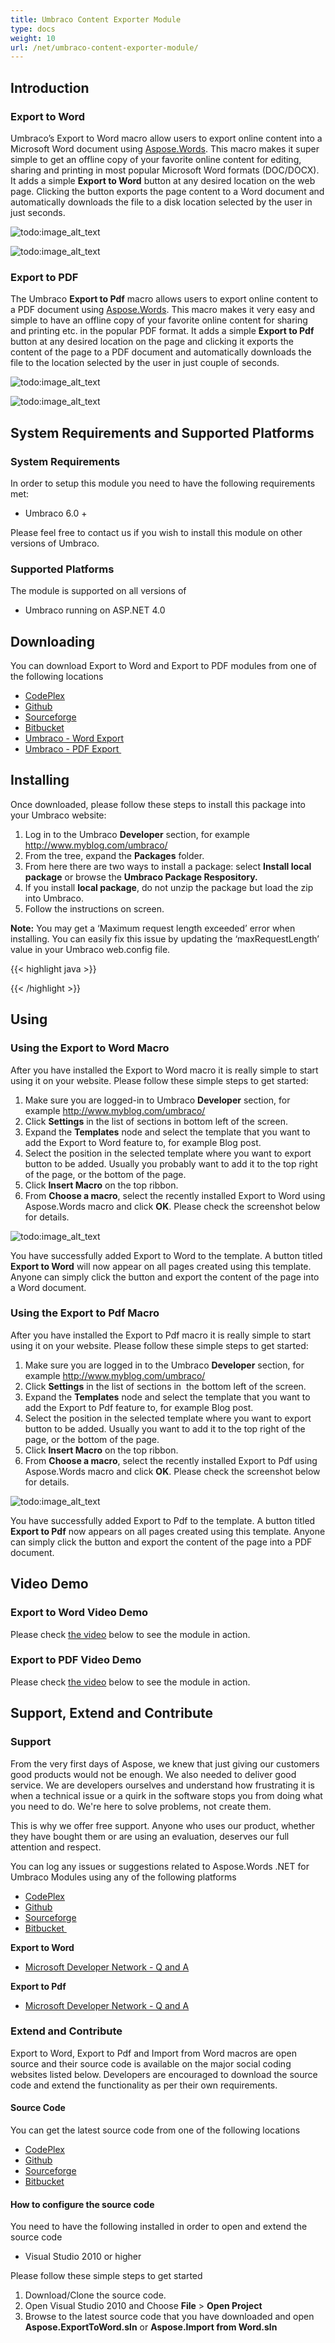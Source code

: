 ```yaml
---
title: Umbraco Content Exporter Module
type: docs
weight: 10
url: /net/umbraco-content-exporter-module/
---
```


## **Introduction**
### **Export to Word**
Umbraco’s Export to Word macro allow users to export online content into a Microsoft Word document using [Aspose.Words](http://www.aspose.com/word-component-suite.aspx). This macro makes it super simple to get an offline copy of your favorite online content for editing, sharing and printing in most popular Microsoft Word formats (DOC/DOCX). It adds a simple **Export to Word** button at any desired location on the web page. Clicking the button exports the page content to a Word document and automatically downloads the file to a disk location selected by the user in just seconds. 

![todo:image_alt_text](http://www.aspose.com/blogs/wp-content/uploads/2014/01/Export-to-word.png)

![todo:image_alt_text](http://www.aspose.com/blogs/wp-content/uploads/2014/01/Export-to-word-generated-output.png)
### **Export to PDF**
The Umbraco **Export to Pdf** macro allows users to export online content to a PDF document using [Aspose.Words](http://www.aspose.com/word-component-suite.aspx). This macro makes it very easy and simple to have an offline copy of your favorite online content for sharing and printing etc. in the popular PDF format. It adds a simple **Export to Pdf** button at any desired location on the page and clicking it exports the content of the page to a PDF document and automatically downloads the file to the location selected by the user in just couple of seconds. 

![todo:image_alt_text](http://www.aspose.com/blogs/wp-content/uploads/2014/01/Export-to-pdf1.png)

![todo:image_alt_text](http://www.aspose.com/blogs/wp-content/uploads/2014/01/Export-to-pdf-generated-output1.png)
## **System Requirements and Supported Platforms**
### **System Requirements**
In order to setup this module you need to have the following requirements met:

- Umbraco 6.0 +

Please feel free to contact us if you wish to install this module on other versions of Umbraco.
### **Supported Platforms**
The module is supported on all versions of

- Umbraco running on ASP.NET 4.0
## **Downloading**
You can download Export to Word and Export to PDF modules from one of the following locations

- [CodePlex ](https://asposeumbraco.codeplex.com/releases)
- [Github ](https://github.com/asposemarketplace/Aspose_for_Umbraco/releases)
- [Sourceforge ](https://sourceforge.net/projects/asposeumbraco/files/)
- [Bitbucket ](https://bitbucket.org/asposemarketplace/aspose-for-umbraco/downloads)
- [Umbraco - Word Export ](https://our.umbraco.org/projects/developer-tools/export-to-word-using-aspose-words)
- [Umbraco - PDF Export ](https://our.umbraco.org/projects/developer-tools/export-to-pdf-using-aspose-words)
## **Installing**
Once downloaded, please follow these steps to install this package into your Umbraco website:

1. Log in to the Umbraco **Developer** section, for example <http://www.myblog.com/umbraco/>
1. From the tree, expand the **Packages** folder.
1. From here there are two ways to install a package: select **Install local package** or browse the **Umbraco Package Respository.**
1. If you install **local package**, do not unzip the package but load the zip into Umbraco.
1. Follow the instructions on screen.

**Note:** You may get a ‘Maximum request length exceeded’ error when installing. You can easily fix this issue by updating the ‘maxRequestLength’ value in your Umbraco web.config file.

{{< highlight java >}}

  <httpRuntime requestValidationMode="2.0" enableVersionHeader="false" maxRequestLength="25000" /> 

{{< /highlight >}}
## **Using**
### **Using the Export to Word Macro**
After you have installed the Export to Word macro it is really simple to start using it on your website. Please follow these simple steps to get started:

1. Make sure you are logged-in to Umbraco **Developer** section, for example <http://www.myblog.com/umbraco/>
1. Click **Settings** in the list of sections in bottom left of the screen.
1. Expand the **Templates** node and select the template that you want to add the Export to Word feature to, for example Blog post.
1. Select the position in the selected template where you want to export button to be added. Usually you probably want to add it to the top right of the page, or the bottom of the page.
1. Click **Insert Macro** on the top ribbon.
1. From **Choose a macro**, select the recently installed Export to Word using Aspose.Words macro and click **OK**.
   Please check the screenshot below for details.

![todo:image_alt_text](http://www.aspose.com/blogs/wp-content/uploads/2014/01/how-to-use-export-to-word-macro.png)

You have successfully added Export to Word to the template. A button titled **Export to Word** will now appear on all pages created using this template. Anyone can simply click the button and export the content of the page into a Word document.
### **Using the Export to Pdf Macro**
After you have installed the Export to Pdf macro it is really simple to start using it on your website. Please follow these simple steps to get started:

1. Make sure you are logged in to the Umbraco **Developer** section, for example <http://www.myblog.com/umbraco/>
1. Click **Settings** in the list of sections in  the bottom left of the screen.
1. Expand the **Templates** node and select the template that you want to add the Export to Pdf feature to, for example Blog post.
1. Select the position in the selected template where you want to export button to be added. Usually you want to add it to the top right of the page, or the bottom of the page.
1. Click **Insert Macro** on the top ribbon.
1. From **Choose a macro**, select the recently installed Export to Pdf using Aspose.Words macro and click **OK**.
   Please check the screenshot below for details.

![todo:image_alt_text](http://www.aspose.com/blogs/wp-content/uploads/2014/01/how-to-use-export-to-pdf-macro.png)

You have successfully added Export to Pdf to the template. A button titled **Export to Pdf** now appears on all pages created using this template. Anyone can simply click the button and export the content of the page into a PDF document.
## **Video Demo**
### **Export to Word Video Demo**
Please check [the video](https://www.youtube.com/watch?v=3EHf3Giq6l0) below to see the module in action.
### **Export to PDF Video Demo**
Please check [the video](https://www.youtube.com/watch?v=EcZZzswqybc) below to see the module in action.
## **Support, Extend and Contribute**
### **Support**
From the very first days of Aspose, we knew that just giving our customers good products would not be enough. We also needed to deliver good service. We are developers ourselves and understand how frustrating it is when a technical issue or a quirk in the software stops you from doing what you need to do. We're here to solve problems, not create them.

This is why we offer free support. Anyone who uses our product, whether they have bought them or are using an evaluation, deserves our full attention and respect.

You can log any issues or suggestions related to Aspose.Words .NET for Umbraco Modules using any of the following platforms

- [CodePlex ](https://asposeumbraco.codeplex.com/workitem/list/basic)
- [Github ](https://github.com/asposemarketplace/Aspose_for_Umbraco/issues)
- [Sourceforge ](https://sourceforge.net/p/asposeumbraco/tickets/?source=navbar)
- [Bitbucket ](https://bitbucket.org/asposemarketplace/aspose-for-umbraco/issues?status=new&status=open)

**Export to Word**

- [Microsoft Developer Network - Q and A ](https://code.msdn.microsoft.com/Umbraco-Export-to-Word-5851c9bd/view/Discussions#content)

**Export to Pdf**

- [Microsoft Developer Network - Q and A ](https://code.msdn.microsoft.com/Umbraco-Export-to-PDF-ff5acc99/view/Discussions#content)
### **Extend and Contribute**
Export to Word, Export to Pdf and Import from Word macros are open source and their source code is available on the major social coding websites listed below. Developers are encouraged to download the source code and extend the functionality as per their own requirements.
#### **Source Code**
You can get the latest source code from one of the following locations

- [CodePlex ](https://asposeumbraco.codeplex.com/SourceControl/latest)
- [Github ](https://github.com/asposemarketplace/Aspose_for_Umbraco)
- [Sourceforge ](https://sourceforge.net/p/asposeumbraco/code/ci/master/tree/)
- [Bitbucket ](https://bitbucket.org/asposemarketplace/aspose-for-umbraco/src)
#### **How to configure the source code**
You need to have the following installed in order to open and extend the source code

- Visual Studio 2010 or higher

Please follow these simple steps to get started

1. Download/Clone the source code.
1. Open Visual Studio 2010 and Choose **File** > **Open Project**
1. Browse to the latest source code that you have downloaded and open **Aspose.ExportToWord.sln** or **Aspose.Import from Word.sln**
